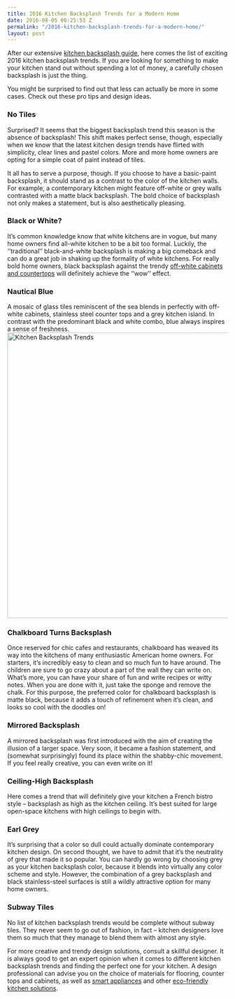 ```yaml
---
title: 2016 Kitchen Backsplash Trends for a Modern Home
date: 2016-08-05 06:25:53 Z
permalink: "/2016-kitchen-backsplash-trends-for-a-modern-home/"
layout: post
---
```


After our extensive <a href="http://murraylampert.com/the-homeowners-guide-to-choosing-the-perfect-kitchen-backsplash/">kitchen backsplash guide</a>, here comes the list of exciting 2016 kitchen backsplash trends. If you are looking for something to make your kitchen stand out without spending a lot of money, a carefully chosen backsplash is just the thing.

You might be surprised to find out that less can actually be more in some cases. Check out these pro tips and design ideas.
<h3>No Tiles</h3>
Surprised? It seems that the biggest backsplash trend this season is the absence of backsplash! This shift makes perfect sense, though, especially when we know that the latest kitchen design trends have flirted with simplicity, clear lines and pastel colors. More and more home owners are opting for a simple coat of paint instead of tiles.

It all has to serve a purpose, though. If you choose to have a basic-paint backsplash, it should stand as a contrast to the color of the kitchen walls. For example, a contemporary kitchen might feature off-white or grey walls contrasted with a matte black backsplash. The bold choice of backsplash not only makes a statement, but is also aesthetically pleasing.
<h3>Black or White?</h3>
It’s common knowledge know that white kitchens are in vogue, but many home owners find all-white kitchen to be a bit too formal. Luckily, the ‘’traditional’’ black-and-white backsplash is making a big comeback and can do a great job in shaking up the formality of white kitchens. For really bold home owners, black backsplash against the trendy <a href="http://murraylampert.com/2016-kitchen-cabinet-trends">off-white cabinets and countertops</a> will definitely achieve the ‘’wow’’ effect.
<h3>Nautical Blue</h3>
A mosaic of glass tiles reminiscent of the sea blends in perfectly with off-white cabinets, stainless steel counter tops and a grey kitchen island. In contrast with the predominant black and white combo, blue always inspires a sense of freshness.

<img class="aligncenter size-large wp-image-3154" src="http://murraylampert.com/wp-content/uploads/Kitchen-Backsplash-Trends-1024x711.jpg" alt="Kitchen Backsplash Trends" width="940" height="653" />
<h3>Chalkboard Turns Backsplash</h3>
Once reserved for chic cafes and restaurants, chalkboard has weaved its way into the kitchens of many enthusiastic American home owners. For starters, it’s incredibly easy to clean and so much fun to have around. The children are sure to go crazy about a part of the wall they can write on. What’s more, you can have your share of fun and write recipes or witty notes. When you are done with it, just take the sponge and remove the chalk. For this purpose, the preferred color for chalkboard backsplash is matte black, because it adds a touch of refinement when it’s clean, and looks so cool with the doodles on!
<h3>Mirrored Backsplash</h3>
A mirrored backsplash was first introduced with the aim of creating the illusion of a larger space. Very soon, it became a fashion statement, and (somewhat surprisingly) found its place within the shabby-chic movement. If you feel really creative, you can even write on it!
<h3>Ceiling-High Backsplash</h3>
Here comes a trend that will definitely give your kitchen a French bistro style – backsplash as high as the kitchen ceiling. It’s best suited for large open-space kitchens with high ceilings to begin with.
<h3>Earl Grey</h3>
It’s surprising that a color so dull could actually dominate contemporary kitchen design. On second thought, we have to admit that it’s the neutrality of grey that made it so popular. You can hardly go wrong by choosing grey as your kitchen backsplash color, because it blends into virtually any color scheme and style. However, the combination of a grey backsplash and black stainless-steel surfaces is still a wildly attractive option for many home owners.
<h3></h3>
<h3>Subway Tiles</h3>
No list of kitchen backsplash trends would be complete without subway tiles. They never seem to go out of fashion, in fact – kitchen designers love them so much that they manage to blend them with almost any style.

For more creative and trendy design solutions, consult a skillful designer. It is always good to get an expert opinion when it comes to different kitchen backsplash trends and finding the perfect one for your kitchen. A design professional can advise you on the choice of materials for flooring, counter tops and cabinets, as well as <a href="http://murraylampert.com/6-high-tech-gadgets-for-your-next-kitchen-remodel/">smart appliances</a> and other <a href="http://murraylampert.com/2016-eco-friendly-kitchen-remodeling-ideas/">eco-friendly kitchen solutions</a>.

&nbsp;
